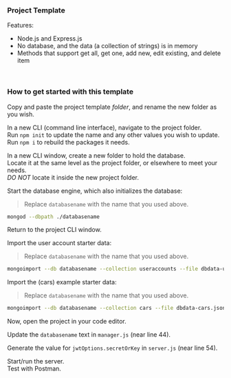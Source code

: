 <h3>Project Template</h3>
<p>Features:</p>
<ul>
  <li>Node.js and Express.js</li>
  <li>No database, and the data (a collection of strings) is in memory</li>
  <li>Methods that support get all, get one, add new, edit existing, and delete item</li>
</ul>

<br>

### How to get started with this template

Copy and paste the project template *folder*, and rename the new folder as you wish. 

In a new CLI (command line interface), navigate to the project folder.  
Run `npm init` to update the name and any other values you wish to update.  
Run `npm i` to rebuild the packages it needs.  

In a new CLI window, create a new folder to hold the database.  
Locate it at the same level as the project folder, or elsewhere to meet your needs.  
*DO NOT* locate it inside the new project folder.  

Start the database engine, which also initializes the database:  

> Replace `databasename` with the name that you used above. 

```bash
mongod --dbpath ./databasename
```

Return to the project CLI window. 

Import the user account starter data:

> Replace `databasename` with the name that you used above. 

```bash
mongoimport --db databasename --collection useraccounts --file dbdata-useraccounts.json --jsonArray
```

Import the (cars) example starter data:

> Replace `databasename` with the name that you used above. 

```bash
mongoimport --db databasename --collection cars --file dbdata-cars.json --jsonArray
```

Now, open the project in your code editor.  

Update the `databasename` text in `manager.js` (near line 44). 

Generate the value for `jwtOptions.secretOrKey` in `server.js` (near line 54).

Start/run the server.  
Test with Postman.

<br>
